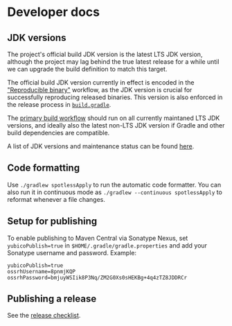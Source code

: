 Developer docs
===


JDK versions
---

The project's official build JDK version is the latest LTS JDK version,
although the project may lag behind the true latest release for a while
until we can upgrade the build definition to match this target.

The official build JDK version currently in effect is encoded in the
["Reproducible binary"](https://github.com/Yubico/java-webauthn-server/blob/main/.github/workflows/release-verify-signatures.yml)
workflow,
as the JDK version is crucial for successfully reproducing released binaries.
This version is also enforced in the release process in
[`build.gradle`](https://github.com/Yubico/java-webauthn-server/blob/main/build.gradle).

The [primary build workflow](https://github.com/Yubico/java-webauthn-server/blob/main/.github/workflows/build.yml)
should run on all currently maintaned LTS JDK versions,
and ideally also the latest non-LTS JDK version if Gradle and other build dependencies are compatible.

A list of JDK versions and maintenance status can be found [here](https://en.wikipedia.org/wiki/Java_version_history).


Code formatting
---

Use `./gradlew spotlessApply` to run the automatic code formatter.
You can also run it in continuous mode as `./gradlew --continuous spotlessApply`
to reformat whenever a file changes.


Setup for publishing
---

To enable publishing to Maven Central via Sonatype Nexus, set
`yubicoPublish=true` in `$HOME/.gradle/gradle.properties` and add your Sonatype
username and password. Example:

```properties
yubicoPublish=true
ossrhUsername=8pnmjKQP
ossrhPassword=bmjuyWSIik8P3Nq/ZM2G0Xs0sHEKBg+4q4zTZ8JDDRCr
```


Publishing a release
---

See the [release checklist](./releasing.md).
